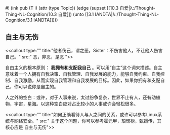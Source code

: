 #! (ink pub (T i) (attr (type Topic)) (edge (supset [[10.3 自爱|λ:/Thought-Thing-NL-Cognition/10.3 自爱]]) (unto [[3.1 IANDTA|λ:/Thought-Thing-NL-Cognition/3.1 IANDTA]])))

## 自主与无伤


<<callout type:"" title:"他者伤己，谓之恶。Sister：不伤害他人，不让他人伤害自己。" src:" 恶，非恶，是恶
">>

自由主义的根本原则： **我拥有和支配我自己** 。可以用“自主”这个词来描述。自主意味着一个人拥有自我决策、自我管理、自我发展的能力，能够自我约束、自我控制、自我激励，从而实现自我管理和自我发展的目标。因此，如果你拥有和支配自己，你可以说你是自主的。

人之外的空白：或许，对于人事来说，太过纷争复杂，世界不止有人，还有动植物，宇宙，星海。以这种空白应对占比较小的人事或许会轻松很多。

<<callout type:"" title:"如何正确看待人与人之间的关系，或许可以参考Linux系统与网络安全。" src:" 关于这个问题，你可以参考霍元甲，琅琊榜，甄嬛传，其核心应是 自主与无伤">>